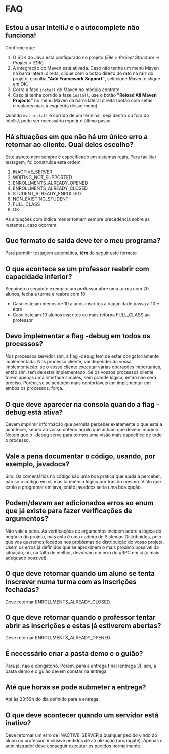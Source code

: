 # FAQ

## Estou a usar IntelliJ e o autocomplete não funciona!

Confirme que:

1. O SDK do Java está configurado no projeto (*File > Project Structure -> Project > SDK*)
2. A integração do Maven está ativada. Caso não tenha um menu Maven na barra lateral direita, clique com o botão direito
   do rato na raiz do projeto, escolha **"Add Framework Support"**, selecione Maven e clique em OK.
3. Corra a fase `install` do Maven no módulo contrato.
4. Caso já tenha corrido a fase `install`, use o botão **"Reload All Maven Projects"** no menu Maven da barra lateral
   direita (botão com setas circulares mais à esquerda desse menu).

Quando `mvn install` é corrido de um terminal, seja dentro ou fora do IntelliJ, pode ser necessário repetir o último
passo.

## Há situações em que não há um único erro a retornar ao cliente. Qual deles escolho?

Este aspeto nem sempre é especificado em sistemas reais. Para facilitar testagem, foi construída esta ordem:

1. INACTIVE\_SERVER
2. WRITING\_NOT\_SUPPORTED
3. ENROLLMENTS\_ALREADY\_OPENED
4. ENROLLMENTS\_ALREADY\_CLOSED
5. STUDENT\_ALREADY\_ENROLLED
6. NON\_EXISTING\_STUDENT
7. FULL\_CLASS
8. OK

As situações com índice menor tomam sempre precedência sobre as restantes, caso ocorram.

## Que formato de saída deve ter o meu programa?

Para permitir testagem automática, **têm** de
seguir [este formato](https://discord.com/channels/949644248045719622/955528908885868555/955529219629273119)

## O que acontece se um professor reabrir com capacidade inferior?

Seguindo o seguinte exemplo: um professor abre uma turma com 20 alunos, fecha a turma e reabre com 10.

- Caso estejam menos de 10 alunos inscritos a capacidade passa a 10 e abre.
- Caso estejam 10 alunos inscritos ou mais retorna FULL_CLASS ao professor.

## Devo implementar a flag -debug em todos os processos?

Nos processos servidor sim, a flag -debug tem de estar obrigatoriamente implementada. Nos processo cliente, vai depender da vossa implementação: se o vosso cliente executar várias operações importantes, então sim, tem de estar implementado. Se os vossos processos cliente forem apenas uma interface simples, sem grande lógica, então não será preciso. Porém, se se sentirem mais confortáveis em implementar em ambos os processos, força.

## O que deve aparecer na consola quando a flag -debug está ativa?

Devem imprimir informação que permita perceber exatamente o que está a acontecer, sendo ao vosso critério aquilo que acham que devem imprimir. Notem que o -debug serve para termos uma visão mais específica de todo o processo.

## Vale a pena documentar o código, usando, por exemplo, javadocs?

Sim. Os comentários no código são uma boa prática que ajuda a perceber, não só o código em si, mas também a lógica por trás do mesmo. Visto que estão a programar em java, então javadocs seria uma boa opção.

## Podem/devem ser adicionados erros ao enum que já existe para fazer verificações de argumentos?

Não vale a pena. As verificações de argumentos incidem sobre a lógica do negócio do projeto, mas esta é uma cadeira de Sistemas Distribuídos, pelo que vos queremos focados nos problemas de distribuição do vosso projeto. Usem os erros já definidos que se aproximem o mais próximo possível da situação, ou, na falta de melhor, devolvam um erro do gRPC em si (o mais adequado possível).

## O que deve retornar quando um aluno se tenta inscrever numa turma com as inscrições fechadas?

Deve retornar ENROLLMENTS_ALREADY_CLOSED.

## O que deve retornar quando o professor tentar abrir as inscrições e estas já estiverem abertas?

Deve retornar ENROLLMENTS_ALREADY_OPENED.

## É necessário criar a pasta demo e o guião?

Para já, não é obrigatório. Porém, para a entrega final (entrega 3), sim, a pasta demo e o guião devem constar na entrega.

## Até que horas se pode submeter a entrega?

Até às 23:59h do dia definido para a entrega.

## O que deve acontecer quando um servidor está inativo?

Deve retornar um erro de INACTIVE_SERVER a qualquer pedido vindo do aluno ou professor, inclusive pedidos de atualização (propagate). Apenas o administrador deve conseguir executar os pedidos normalmente.
